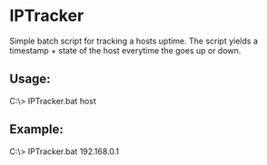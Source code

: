 # IPTracker
Simple batch script for tracking a hosts uptime. The script yields a timestamp + state of the host everytime the goes up or down.

## Usage:
C:\\> IPTracker.bat host

## Example:
C:\\> IPTracker.bat 192.168.0.1
